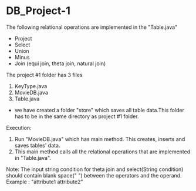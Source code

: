 # DB_Project-1

The following relational operations are implemented in the "Table.java"
- Project
- Select
- Union
- Minus
- Join (equi join, theta join, natural join)

The project #1 folder has 3 files 
1. KeyType.java
2. MovieDB.java
3. Table.java

- we have created a folder "store"  which saves all table data.This folder has to be in the same directory as project #1 folder.

Execution:

1. Run "MovieDB.java" which has main method. This creates, inserts and saves tables' data.
2. This main method calls all the relational operations that are implemented in "Table.java".

Note: 
The input string condition for theta join and select(String condition) should contain blank space(" ") between the operators and the operand.
Example : "attribute1 <op> attribute2" 

